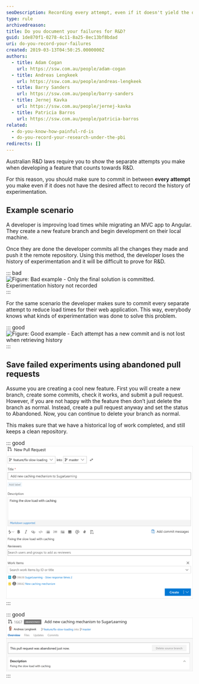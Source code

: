 ```yaml
---
seoDescription: Recording every attempt, even if it doesn't yield the desired results, helps prove R&D efforts and provides valuable experimentation history.
type: rule
archivedreason:
title: Do you document your failures for R&D?
guid: 1de870f1-0278-4c11-8a25-8ec13bf8bdad
uri: do-you-record-your-failures
created: 2019-03-13T04:50:25.0000000Z
authors:
  - title: Adam Cogan
    url: https://ssw.com.au/people/adam-cogan
  - title: Andreas Lengkeek
    url: https://ssw.com.au/people/andreas-lengkeek
  - title: Barry Sanders
    url: https://ssw.com.au/people/barry-sanders
  - title: Jernej Kavka
    url: https://ssw.com.au/people/jernej-kavka
  - title: Patricia Barros
    url: https://ssw.com.au/people/patricia-barros
related:
  - do-you-know-how-painful-rd-is
  - do-you-record-your-research-under-the-pbi
redirects: []
---
```


Australian R&D laws require you to show the separate attempts you make when developing a feature that counts towards R&D.

For this reason, you should make sure to commit in between **every attempt** you make even if it does not have the desired affect to record the history of experimentation.

<!--endintro-->

## Example scenario

A developer is improving load times while migrating an MVC app to Angular. They create a new feature branch and begin development on their local machine.

Once they are done the developer commits all the changes they made and push it the remote repository. Using this method, the developer loses the history of experimentation and it will be difficult to prove for R&D.

::: bad
![Figure: Bad example - Only the final solution is committed. Experimentation history not recorded](single-commit-not-showing-experimentation-2.png)
:::

For the same scenario the developer makes sure to commit every separate attempt to reduce load times for their web application. This way, everybody knows what kinds of experimentation was done to solve this problem.

::: good
![Figure: Good example - Each attempt has a new commit and is not lost when retrieving history](commit-failed-experiments.png)
:::

## Save failed experiments using abandoned pull requests

Assume you are creating a cool new feature. First you will create a new branch, create some commits, check it works, and submit a pull request. However, if you are not happy with the feature then don’t just delete the branch as normal. Instead, create a pull request anyway and set the status to Abandoned. Now, you can continue to delete your branch as normal.

This makes sure that we have a historical log of work completed, and still keeps a clean repository.

::: good
![Figure: Good example - Setup pull request for feature branch so that we have a history of the commits](create-pr-for-failed-branch_1754623658868.png)
:::

::: good
![Figure: Good example - PR is abandoned with a deleted branch](abandoned-pr-for-branch_1754623658867.png)
:::

